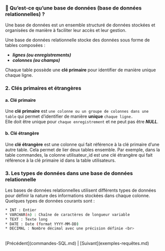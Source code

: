 
### 📌 Qu’est-ce qu’une base de données (base de données relationnelles) ?
Une base de données est un ensemble structuré de données stockées et organisées de manière à faciliter leur accès et leur gestion.<br>

Une base de données relationnelle stocke des données sous forme de tables composées : <br>
* ***lignes (ou enregistrements)***
* ***colonnes (ou champs)***<br>

Chaque table possède une **clé primaire** pour identifier de manière unique chaque ligne.

### 2. Clés primaires et étrangères<br>

#### a. Clé primaire<br>
Une **clé primaire** est `une colonne ou un groupe de colonnes dans une table` qui permet d’identifier de manière **unique** `chaque ligne.`<br>
 Elle doit être unique pour `chaque enregistrement` et ne peut pas être ***NULL***.<br>

#### b. Clé étrangère<br>
Une **clé étrangère** est une colonne qui fait référence à la clé primaire d’une autre table. Cela permet de lier deux tables ensemble. Par exemple, dans la table commandes, la colonne utilisateur_id est une clé étrangère qui fait référence à la clé primaire id dans la table utilisateurs.<br>

### 3. Les types de données dans une base de données relationnelle<br>

Les bases de données relationnelles utilisent différents types de données pour définir la nature des informations stockées dans chaque colonne. Quelques types de données courants sont :<br> 

```bash
* INT : Entier
* VARCHAR(n) : Chaîne de caractères de longueur variable
* TEXT : Texte long
* DATE : Date (format YYYY-MM-DD)
* DECIMAL : Nombre décimal avec une précision définie <br>
```
<br>
[Précédent](commandes-SQL.md) | [Suivant](exemples-requêtes.md)  <br>


